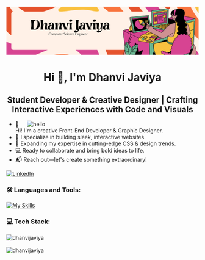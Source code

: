 ![logo](https://github.com/dhanvijaviya/dhanvijaviya/blob/main/Banner%20(2).png)
<h1 align="center">Hi 👋, I'm Dhanvi Javiya</h1>
<h2 align="center">Student Developer & Creative Designer | Crafting Interactive Experiences with Code and Visuals</h2>

<img align="right" alt="hello" width="450" src="https://camo.githubusercontent.com/f108537c0b43fa2a01cecfbf28c0ae872fbc7050001f83f99e0847628662b392/68747470733a2f2f6d656469612e6c6963646e2e636f6d2f646d732f696d6167652f443536323241514866706a4c32333445436c772f6665656473686172652d736872696e6b5f323034385f313533362f302f313639333931313736373132383f653d3231343734383336343726763d6265746126743d4a325a476f6d66565f4f457a434b35374d48486f475741593863386b6d7a616c7076513635744e38623430">

- 👋 Hi! I'm a creative Front-End Developer & Graphic Designer.
- 🚀 I specialize in building sleek, interactive websites.
- 🌱 Expanding my expertise in cutting-edge CSS & design trends.
- 💻 Ready to collaborate and bring bold ideas to life.
- 📬 Reach out—let's create something extraordinary!

[![LinkedIn](https://img.shields.io/badge/LinkedIn-%230077B5.svg?logo=linkedin&logoColor=white)](https://linkedin.com/in/dhanvijaviya) 


<h3 align="left">🛠️ Languages and Tools:</h3>

[![My Skills](https://skillicons.dev/icons?i=html,css,bootstrap,js,wordpress,figma,ai,ps,jquery,php,mysql,mongodb,c,cpp,cs)](https://skillicons.dev)

<h3 align="left">💻 Tech Stack:</h3>

<p><img align="center" src="https://github-readme-stats.vercel.app/api/top-langs?username=dhanvijaviya&show_icons=true&theme=dark&locale=en&layout=compact" alt="dhanvijaviya" /></p>

<p><img align="center" src="https://github-readme-streak-stats.herokuapp.com/?user=dhanvijaviya&theme=dark" alt="dhanvijaviya" /></p>
